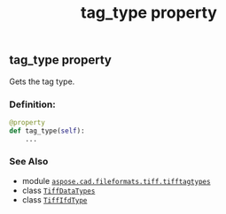 ﻿---
title: tag_type property
second_title: Aspose.CAD for Python via .NET API References
description: 
type: docs
weight: 150
url: /python-net/aspose.cad.fileformats.tiff.tifftagtypes/tiffifdtype/tag_type/
is_root: false
---

## tag_type property


Gets the tag type.
### Definition:
```python
@property
def tag_type(self):
    ...
```

### See Also
* module [`aspose.cad.fileformats.tiff.tifftagtypes`](../../)
* class [`TiffDataTypes`](/cad/python-net/aspose.cad.fileformats.tiff.enums/tiffdatatypes)
* class [`TiffIfdType`](/cad/python-net/aspose.cad.fileformats.tiff.tifftagtypes/tiffifdtype)
